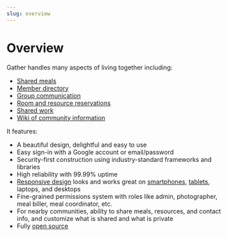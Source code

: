 ```yaml
---
slug: overview
---
```


# Overview

Gather handles many aspects of living together including:

* [Shared meals](/features/meals)
* [Member directory](/features/directory)
* [Group communication](/features/groups)
* [Room and resource reservations](/features/reservations)
* [Shared work](/features/work)
* [Wiki of community information](/features/wiki)

It features:

* A beautiful design, delightful and easy to use
* Easy sign-in with a Google account or email/password
* Security-first construction using industry-standard frameworks and libraries
* High reliability with 99.99% uptime
* [Responsive design](/assets/screenshots/meals-index-mobile.png) looks and works great on [smartphones](/assets/screenshots/view-meal-mobile.png), [tablets](/assets/screenshots/profile-tablet.png), laptops, and desktops
* Fine-grained permissions system with roles like admin, photographer, meal biller, meal coordinator, etc.
* For nearby communities, ability to share meals, resources, and contact info, and customize what is shared and what is private
* Fully [open source](https://github.com/gather-community/gather)
